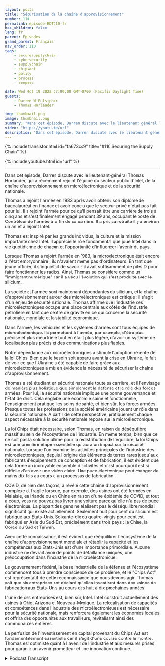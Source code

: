 ```yaml
---
layout: posts
title: "Sécurisation de la chaîne d'approvisionnement"
number: 110
permalink: episode-EDT110-fr
has_children: false
lang: fr
parent: Épisodes
grand_parent: Français
nav_order: 110
tags:
    - securesupplychain
    - cybersecurity
    - supplychain
    - chipsact
    - policy
    - process
    - compute

date: Wed Oct 19 2022 17:00:00 GMT-0700 (Pacific Daylight Time)
guests:
    - Darren W Pulsipher
    - Thomas Horlander

img: thumbnail.png
image: thumbnail.png
summary: "Dans cet épisode, Darren discute avec le lieutenant général Thomas Horlander, qui a récemment rejoint l'équipe du secteur public d'Intel, de la chaîne d'approvisionnement des microélectroniques et de la sécurité nationale."
video: "https://youtu.be/url"
description: "Dans cet épisode, Darren discute avec le lieutenant général Thomas Horlander, qui a récemment rejoint l'équipe du secteur public d'Intel, de la chaîne d'approvisionnement des microélectroniques et de la sécurité nationale."
---
```


<div>
{% include transistor.html id="fa673cc9" title="#110 Securing the Supply Chain" %}

{% include youtube.html id="url" %}
</div>

---

Dans cet épisode, Darren discute avec le lieutenant-général Thomas Horlander, qui a récemment rejoint l'équipe du secteur public d'Intel, de la chaîne d'approvisionnement en microélectronique et de la sécurité nationale.

Thomas a rejoint l'armée en 1983 après avoir obtenu son diplôme de baccalauréat en finance et avoir conclu que le secteur privé n'était pas fait pour lui. Il a rejoint l'armée pour ce qu'il pensait être une carrière de trois à cinq ans et s'est finalement engagé pendant 39 ans, occupant le poste de Contrôleur de l'armée à la fin de sa carrière. Il a pris sa retraite il y a environ un an et a rejoint Intel.

Thomas est inspiré par les grands individus, la culture et la mission importante chez Intel. Il apprécie le rôle fondamental que joue Intel dans la vie quotidienne de chacun et l'opportunité d'influencer l'avenir du pays.

Lorsque Thomas a rejoint l'armée en 1983, la microélectronique était encore à l'état embryonnaire ; ils n'avaient même pas d'ordinateurs. En tant que jeune officier, il s'inquiétait de savoir s'il avait suffisamment de piles D pour faire fonctionner les radios. Ainsi, Thomas se considère comme un "immigrant numérique" car il a vécu l'évolution qui s'est produite avec le silicium.

La société et l'armée sont maintenant dépendantes du silicium, et la chaîne d'approvisionnement autour des microélectroniques est critique : il s'agit d'un enjeu de sécurité nationale. Thomas affirme que l'industrie des microélectroniques occupe une place centrale aux côtés de l'industrie pétrolière en tant que centre de gravité en ce qui concerne la sécurité nationale, mondiale et la stabilité économique.

Dans l'armée, les véhicules et les systèmes d'armes sont tous équipés de microélectronique. Ils permettent à l'armée, par exemple, d'être plus précise et plus meurtrière tout en étant plus légère, d'avoir un système de localisation plus précis et des communications plus fiables.

Notre dépendance aux microélectroniques a stimulé l'adoption récente de la loi Chips. Bien que le besoin soit apparu avant la crise en Ukraine, le fait de voir ce que l'Ukraine a été capable de faire grâce aux microélectroniques a mis en évidence la nécessité de sécuriser la chaîne d'approvisionnement.

Thomas a été étudiant en sécurité nationale toute sa carrière, et il l'envisage de manière plus holistique que simplement la défense et le rôle des forces armées. Pour lui, la sécurité nationale implique une bonne gouvernance et l'État de droit. Cela englobe une économie saine et fonctionnelle, l'enseignement pratique, les soins de santé, et bien sûr, les forces armées. Presque toutes les professions de la société américaine jouent un rôle dans la sécurité nationale. À partir de cette perspective, pratiquement chaque aspect nécessaire à la sécurité nationale repose sur la microélectronique.

La loi Chips était nécessaire, selon Thomas, en raison du déséquilibre massif au sein de l'écosystème de l'industrie. En même temps, bien que ce ne soit pas la solution ultime pour la redistribution de l'équilibre, la loi Chips est une première étape essentielle qui aura un impact sur la sécurité nationale. Lorsque l'on examine les activités principales de l'industrie des microélectroniques, depuis l'origine des éléments de terres rares jusqu'aux fabricants d'équipements de conception et de fabrication, il est évident que cela forme un incroyable ensemble d'activités et c'est pourquoi il est si difficile d'en avoir une vision claire. Une puce électronique peut changer de mains dix fois au cours d'un processus de fabrication.

COVID, de bien des façons, a révélé cette chaîne d'approvisionnement complexe et fragile lorsque, par exemple, des usines ont été fermées en Malaisie, en Irlande ou en Chine en raison d'une épidémie de COVID, et tout à coup, vous ne pouvez pas livrer une voiture parce qu'elle n'a pas de puce électronique. La plupart des gens ne réalisent pas le déséquilibre mondial significatif qui existe actuellement. Seulement huit pour cent du silicium est fabriqué aux États-Unis. Soixante-dix ou quatre-vingts pour cent est fabriqué en Asie du Sud-Est, précisément dans trois pays : la Chine, la Corée du Sud et Taïwan.

Avec cette connaissance, il est évident que rééquilibrer l'écosystème de la chaîne d'approvisionnement mondiale et rétablir la capacité et les compétences aux États-Unis est d'une importance primordiale. Aucune industrie ne devrait avoir de points de défaillance uniques, une préoccupation dans l'industrie de la microélectronique.

Le gouvernement fédéral, la base industrielle de la défense et l'écosystème commencent tous à prendre conscience de ce problème, et le "Chips Act" est représentatif de cette reconnaissance que nous devons agir. Thomas sait que six entreprises ont déclaré qu'elles investiront dans des usines de fabrication aux États-Unis au cours des huit à dix prochaines années.

L'une de ces entreprises est, bien sûr, Intel. Intel construit actuellement des usines à Ohio, Arizona et Nouveau-Mexique. La relocalisation de capacités et compétences dans l'industrie des microélectroniques est nécessaire pour la sécurité nationale, mais renforcera également les économies locales et offrira des opportunités aux travailleurs, revitalisant ainsi des communautés entières.

La perfusion de l'investissement en capital provenant du Chips Act est fondamentalement essentielle car il s'agit d'une course contre la montre. Thomas est optimiste quant à l'avenir de l'industrie et aux mesures prises pour garantir un avenir prometteur et une innovation continue.



<details>
<summary> Podcast Transcript </summary>

<p></p>

</details>
